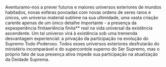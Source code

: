 ﻿Aventuramo-nos a prever futuros e maiores universos exteriores de mundos habitados, novas esferas povoadas com novas ordens de seres raros e únicos, um universo material sublime na sua ultimidade, uma vasta criação carente apenas de um único detalhe importante - a presença da expexperiência finitaeriência finita** real na vida universal da existência ascendente. Um tal universo virá à existência sob uma tremenda desvantagem experiencial: a privação da participação na evolução do Supremo Todo-Poderoso. Todos esses universos exteriores desfrutarão do ministério incomparável e do supercontole superno do Ser Supremo, mas o próprio fato de sua presença ativa impede sua participação na atualização da Deidade Suprema.